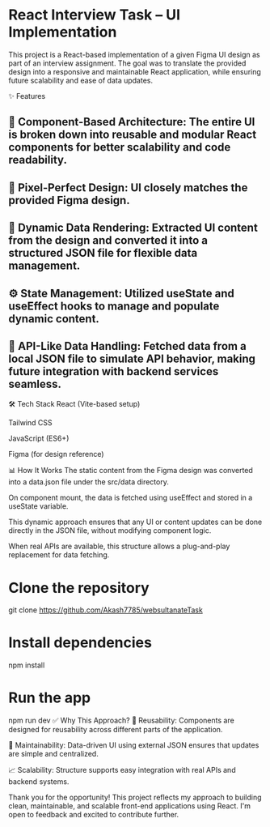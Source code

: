 # React Interview Task – UI Implementation
This project is a React-based implementation of a given Figma UI design as part of an interview assignment. The goal was to translate the provided design into a responsive and maintainable React application, while ensuring future scalability and ease of data updates.

✨ Features
## 🔧 Component-Based Architecture: The entire UI is broken down into reusable and modular React components for better scalability and code readability.

## 🎨 Pixel-Perfect Design: UI closely matches the provided Figma design.

## 🔄 Dynamic Data Rendering: Extracted UI content from the design and converted it into a structured JSON file for flexible data management.

## ⚙️ State Management: Utilized useState and useEffect hooks to manage and populate dynamic content.

## 🔗 API-Like Data Handling: Fetched data from a local JSON file to simulate API behavior, making future integration with backend services seamless.

🛠️ Tech Stack
React (Vite-based setup)

Tailwind CSS 

JavaScript (ES6+)

Figma (for design reference)


📊 How It Works
The static content from the Figma design was converted into a data.json file under the src/data directory.

On component mount, the data is fetched using useEffect and stored in a useState variable.

This dynamic approach ensures that any UI or content updates can be done directly in the JSON file, without modifying component logic.

When real APIs are available, this structure allows a plug-and-play replacement for data fetching.


# Clone the repository
git clone https://github.com/Akash7785/websultanateTask


# Install dependencies
npm install

# Run the app
npm run dev
✅ Why This Approach?
🔁 Reusability: Components are designed for reusability across different parts of the application.

🧩 Maintainability: Data-driven UI using external JSON ensures that updates are simple and centralized.

📈 Scalability: Structure supports easy integration with real APIs and backend systems.


Thank you for the opportunity!
This project reflects my approach to building clean, maintainable, and scalable front-end applications using React. I'm open to feedback and excited to contribute further.
